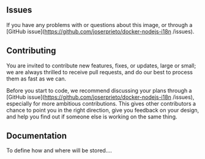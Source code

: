 ## Issues

If you have any problems with or questions about this image, or through a [GitHub issue](https://github.com/joserprieto/docker-nodejs-i18n
/issues).

## Contributing

You are invited to contribute new features, fixes, or updates, large or small; we are always thrilled to receive pull requests, and do our best to process them as fast as we can.

Before you start to code, we recommend discussing your plans through a [GitHub issue](https://github.com/joserprieto/docker-nodejs-i18n
/issues), especially for more ambitious contributions. This gives other contributors a chance to point you in the right direction, give you feedback on your design, and help you find out if someone else is working on the same thing.

## Documentation

To define how and where will be stored....